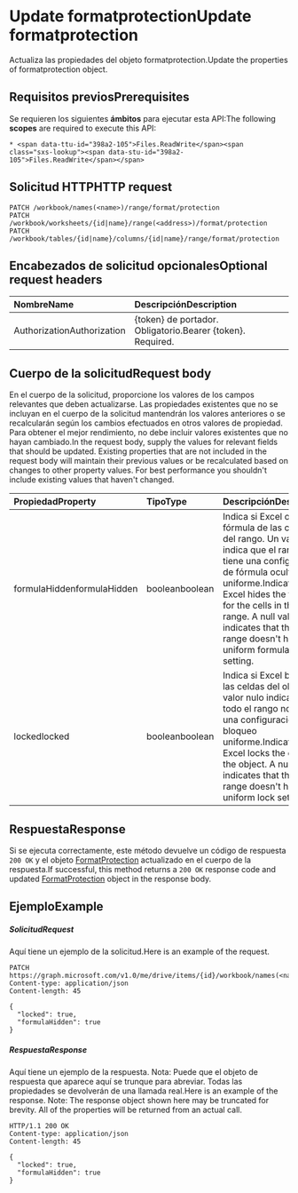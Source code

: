 # <a name="update-formatprotection"></a><span data-ttu-id="398a2-101">Update formatprotection</span><span class="sxs-lookup"><span data-stu-id="398a2-101">Update formatprotection</span></span>

<span data-ttu-id="398a2-102">Actualiza las propiedades del objeto formatprotection.</span><span class="sxs-lookup"><span data-stu-id="398a2-102">Update the properties of formatprotection object.</span></span>
## <a name="prerequisites"></a><span data-ttu-id="398a2-103">Requisitos previos</span><span class="sxs-lookup"><span data-stu-id="398a2-103">Prerequisites</span></span>
<span data-ttu-id="398a2-104">Se requieren los siguientes **ámbitos** para ejecutar esta API:</span><span class="sxs-lookup"><span data-stu-id="398a2-104">The following **scopes** are required to execute this API:</span></span> 

    * <span data-ttu-id="398a2-105">Files.ReadWrite</span><span class="sxs-lookup"><span data-stu-id="398a2-105">Files.ReadWrite</span></span>

## <a name="http-request"></a><span data-ttu-id="398a2-106">Solicitud HTTP</span><span class="sxs-lookup"><span data-stu-id="398a2-106">HTTP request</span></span>
<!-- { "blockType": "ignored" } -->
```http
PATCH /workbook/names(<name>)/range/format/protection
PATCH /workbook/worksheets/{id|name}/range(<address>)/format/protection
PATCH /workbook/tables/{id|name}/columns/{id|name}/range/format/protection
```
## <a name="optional-request-headers"></a><span data-ttu-id="398a2-107">Encabezados de solicitud opcionales</span><span class="sxs-lookup"><span data-stu-id="398a2-107">Optional request headers</span></span>
| <span data-ttu-id="398a2-108">Nombre</span><span class="sxs-lookup"><span data-stu-id="398a2-108">Name</span></span>       | <span data-ttu-id="398a2-109">Descripción</span><span class="sxs-lookup"><span data-stu-id="398a2-109">Description</span></span>|
|:-----------|:-----------|
| <span data-ttu-id="398a2-110">Authorization</span><span class="sxs-lookup"><span data-stu-id="398a2-110">Authorization</span></span>  | <span data-ttu-id="398a2-p101">{token} de portador. Obligatorio.</span><span class="sxs-lookup"><span data-stu-id="398a2-p101">Bearer {token}. Required.</span></span> |

## <a name="request-body"></a><span data-ttu-id="398a2-113">Cuerpo de la solicitud</span><span class="sxs-lookup"><span data-stu-id="398a2-113">Request body</span></span>
<span data-ttu-id="398a2-p102">En el cuerpo de la solicitud, proporcione los valores de los campos relevantes que deben actualizarse. Las propiedades existentes que no se incluyan en el cuerpo de la solicitud mantendrán los valores anteriores o se recalcularán según los cambios efectuados en otros valores de propiedad. Para obtener el mejor rendimiento, no debe incluir valores existentes que no hayan cambiado.</span><span class="sxs-lookup"><span data-stu-id="398a2-p102">In the request body, supply the values for relevant fields that should be updated. Existing properties that are not included in the request body will maintain their previous values or be recalculated based on changes to other property values. For best performance you shouldn't include existing values that haven't changed.</span></span>

| <span data-ttu-id="398a2-117">Propiedad</span><span class="sxs-lookup"><span data-stu-id="398a2-117">Property</span></span>     | <span data-ttu-id="398a2-118">Tipo</span><span class="sxs-lookup"><span data-stu-id="398a2-118">Type</span></span>   |<span data-ttu-id="398a2-119">Descripción</span><span class="sxs-lookup"><span data-stu-id="398a2-119">Description</span></span>|
|:---------------|:--------|:----------|
|<span data-ttu-id="398a2-120">formulaHidden</span><span class="sxs-lookup"><span data-stu-id="398a2-120">formulaHidden</span></span>|<span data-ttu-id="398a2-121">boolean</span><span class="sxs-lookup"><span data-stu-id="398a2-121">boolean</span></span>|<span data-ttu-id="398a2-p103">Indica si Excel oculta la fórmula de las celdas del rango. Un valor null indica que el rango no tiene una configuración de fórmula oculta uniforme.</span><span class="sxs-lookup"><span data-stu-id="398a2-p103">Indicates if Excel hides the formula for the cells in the range. A null value indicates that the entire range doesn't have uniform formula hidden setting.</span></span>|
|<span data-ttu-id="398a2-124">locked</span><span class="sxs-lookup"><span data-stu-id="398a2-124">locked</span></span>|<span data-ttu-id="398a2-125">boolean</span><span class="sxs-lookup"><span data-stu-id="398a2-125">boolean</span></span>|<span data-ttu-id="398a2-p104">Indica si Excel bloquea las celdas del objeto. Un valor nulo indica que todo el rango no tiene una configuración de bloqueo uniforme.</span><span class="sxs-lookup"><span data-stu-id="398a2-p104">Indicates if Excel locks the cells in the object. A null value indicates that the entire range doesn't have uniform lock setting.</span></span>|

## <a name="response"></a><span data-ttu-id="398a2-128">Respuesta</span><span class="sxs-lookup"><span data-stu-id="398a2-128">Response</span></span>

<span data-ttu-id="398a2-129">Si se ejecuta correctamente, este método devuelve un código de respuesta `200 OK` y el objeto [FormatProtection](../resources/formatprotection.md) actualizado en el cuerpo de la respuesta.</span><span class="sxs-lookup"><span data-stu-id="398a2-129">If successful, this method returns a `200 OK` response code and updated [FormatProtection](../resources/formatprotection.md) object in the response body.</span></span>
## <a name="example"></a><span data-ttu-id="398a2-130">Ejemplo</span><span class="sxs-lookup"><span data-stu-id="398a2-130">Example</span></span>
##### <a name="request"></a><span data-ttu-id="398a2-131">Solicitud</span><span class="sxs-lookup"><span data-stu-id="398a2-131">Request</span></span>
<span data-ttu-id="398a2-132">Aquí tiene un ejemplo de la solicitud.</span><span class="sxs-lookup"><span data-stu-id="398a2-132">Here is an example of the request.</span></span>
<!-- {
  "blockType": "request",
  "name": "update_formatprotection"
}-->
```http
PATCH https://graph.microsoft.com/v1.0/me/drive/items/{id}/workbook/names(<name>)/range/format/protection
Content-type: application/json
Content-length: 45

{
  "locked": true,
  "formulaHidden": true
}
```
##### <a name="response"></a><span data-ttu-id="398a2-133">Respuesta</span><span class="sxs-lookup"><span data-stu-id="398a2-133">Response</span></span>
<span data-ttu-id="398a2-p105">Aquí tiene un ejemplo de la respuesta. Nota: Puede que el objeto de respuesta que aparece aquí se trunque para abreviar. Todas las propiedades se devolverán de una llamada real.</span><span class="sxs-lookup"><span data-stu-id="398a2-p105">Here is an example of the response. Note: The response object shown here may be truncated for brevity. All of the properties will be returned from an actual call.</span></span>
<!-- {
  "blockType": "response",
  "truncated": true,
  "@odata.type": "microsoft.graph.formatProtection"
} -->
```http
HTTP/1.1 200 OK
Content-type: application/json
Content-length: 45

{
  "locked": true,
  "formulaHidden": true
}
```

<!-- uuid: 8fcb5dbc-d5aa-4681-8e31-b001d5168d79
2015-10-25 14:57:30 UTC -->
<!-- {
  "type": "#page.annotation",
  "description": "Update formatprotection",
  "keywords": "",
  "section": "documentation",
  "tocPath": ""
}-->